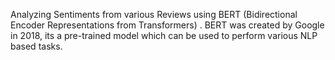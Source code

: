 Analyzing Sentiments from various Reviews using BERT (Bidirectional Encoder Representations from Transformers) . BERT was created by Google in 2018, its a pre-trained model which can be used to perform various NLP based tasks.
